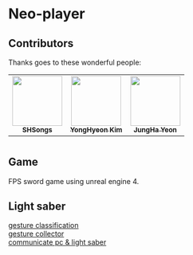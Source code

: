 # Neo-player

## Contributors

Thanks goes to these wonderful people:

<!-- ALL-CONTRIBUTORS-LIST:START - Do not remove or modify this section -->
<!-- prettier-ignore-start -->
<!-- markdownlint-disable -->
<table>
  <tr>
    <td align="center"><a href="https://github.com/Curt-Park"><img src="https://avatars.githubusercontent.com/u/48788892?s=400&u=346fb134e89266f0a4329d61168527a86a7472b8&v=4" width="100px;" alt=""/><br /><sub><b>SHSongs</b></sub></a><br /></td>
    <td align="center"><a href="https://github.com/Hoonyyhoon"><img src="https://avatars.githubusercontent.com/u/61466801?v=4" width="100px;" alt=""/><br /><sub><b>YongHyeon Kim</b></sub></a><br /></td>
    <td align="center"><a href="https://github.com/jhy068139"><img src="https://avatars.githubusercontent.com/u/64052098?v=4" width="100px;" alt=""/><br /><sub><b>JungHa Yeon</b></sub></a><br /></td>
  </tr>
</table>

<!-- markdownlint-restore -->
<!-- prettier-ignore-end -->

<!-- ALL-CONTRIBUTORS-LIST:END -->

# 
## Game
FPS sword game using unreal engine 4.  

## Light saber
[gesture classification](https://github.com/BudlePlay/np-gesture)  
[gesture collector](https://github.com/BudlePlay/np-collector)  
[communicate pc & light saber](https://github.com/BudlePlay/np-communication)  